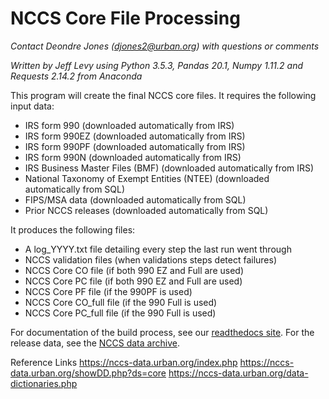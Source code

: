 # NCCS Core File Processing
*Contact Deondre Jones (djones2@urban.org) with questions or comments*

*Written by Jeff Levy using Python 3.5.3, Pandas 20.1, Numpy 1.11.2 and Requests 2.14.2 from Anaconda*

This program will create the final NCCS core files.  It requires the following input data:

  - IRS form 990                                     (downloaded automatically from IRS)
  - IRS form 990EZ                                   (downloaded automatically from IRS)
  - IRS form 990PF                                   (downloaded automatically from IRS)
  - IRS form 990N                                    (downloaded automatically from IRS)
  - IRS Business Master Files (BMF)                  (downloaded automatically from IRS)
  - National Taxonomy of Exempt Entities (NTEE)      (downloaded automatically from SQL)
  - FIPS/MSA data                                    (downloaded automatically from SQL)
  - Prior NCCS releases                              (downloaded automatically from SQL)

It produces the following files:

  - A log_YYYY.txt file detailing every step the last run went through
  - NCCS validation files 							  (when validations steps detect failures)
  - NCCS Core CO file 								  (if both 990 EZ and Full are used)
  - NCCS Core PC file 								  (if both 990 EZ and Full are used)
  - NCCS Core PF file 								  (if the 990PF is used)
  - NCCS Core CO_full file 						      (if the 990 Full is used)
  - NCCS Core PC_full file 						      (if the 990 Full is used)
  
For documentation of the build process, see our [readthedocs site](https://nccs-public.readthedocs.io/en/latest/index.html).  For the release data, see the [NCCS data archive](http://nccs-data.urban.org/data.php?ds=core).

Reference Links
https://nccs-data.urban.org/index.php
https://nccs-data.urban.org/showDD.php?ds=core
https://nccs-data.urban.org/data-dictionaries.php